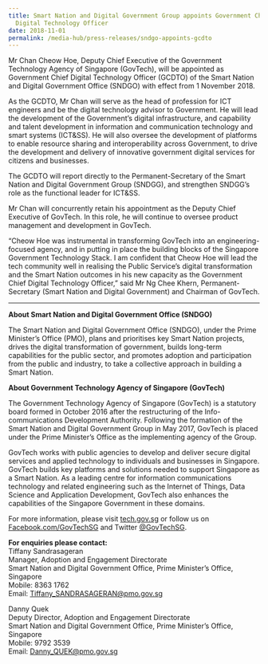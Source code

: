 ```yaml
---
title: Smart Nation and Digital Government Group appoints Government Chief
  Digital Technology Officer
date: 2018-11-01
permalink: /media-hub/press-releases/sndgo-appoints-gcdto
---
```


Mr Chan Cheow Hoe, Deputy Chief Executive of the Government Technology Agency of Singapore (GovTech), will be appointed as Government Chief Digital Technology Officer (GCDTO) of the Smart Nation and Digital Government Office (SNDGO) with effect from 1 November 2018.

As the GCDTO, Mr Chan will serve as the head of profession for ICT engineers and be the digital technology advisor to Government. He will lead the development of the Government’s digital infrastructure, and capability and talent development in information and communication technology and smart systems (ICT&SS). He will also oversee the development of platforms to enable resource sharing and interoperability across Government, to drive the development and delivery of innovative government digital services for citizens and businesses.

The GCDTO will report directly to the Permanent-Secretary of the Smart Nation and Digital Government Group (SNDGG), and strengthen SNDGG’s role as the functional leader for ICT&SS.

Mr Chan will concurrently retain his appointment as the Deputy Chief Executive of GovTech. In this role, he will continue to oversee product management and development in GovTech.

“Cheow Hoe was instrumental in transforming GovTech into an engineering-focused agency, and in putting in place the building blocks of the Singapore Government Technology Stack. I am confident that Cheow Hoe will lead the tech community well in realising the Public Service’s digital transformation and the Smart Nation outcomes in his new capacity as the Government Chief Digital Technology Officer,” said Mr Ng Chee Khern, Permanent-Secretary (Smart Nation and Digital Government) and Chairman of GovTech.

---

**About Smart Nation and Digital Government Office (SNDGO)**

The Smart Nation and Digital Government Office (SNDGO), under the Prime Minister’s Office (PMO), plans and prioritises key Smart Nation projects, drives the digital transformation of government, builds long-term capabilities for the public sector, and promotes adoption and participation from the public and industry, to take a collective approach in building a Smart Nation.

**About Government Technology Agency of Singapore (GovTech)**

The Government Technology Agency of Singapore (GovTech) is a statutory board formed in October 2016 after the restructuring of the Info-communications Development Authority. Following the formation of the Smart Nation and Digital Government Group in May 2017, GovTech is placed under the Prime Minister’s Office as the implementing agency of the Group.

GovTech works with public agencies to develop and deliver secure digital services and applied technology to individuals and businesses in Singapore. GovTech builds key platforms and solutions needed to support Singapore as a Smart Nation. As a leading centre for information communications technology and related engineering such as the Internet of Things, Data Science and Application Development, GovTech also enhances the capabilities of the Singapore Government in these domains.

For more information, please visit  [tech.gov.sg](https://www.tech.gov.sg/)  or follow us on [Facebook.com/GovTechSG](https://www.facebook.com/GovTechSG) and Twitter [@GovTechSG](https://twitter.com/govtechsg).

**For enquiries please contact:**<br>
Tiffany Sandrasageran<br>
Manager, Adoption and Engagement Directorate<br>
Smart Nation and Digital Government Office, Prime Minister’s Office, Singapore<br>
Mobile: 8363 1762<br>
Email: Tiffany_SANDRASAGERAN@pmo.gov.sg

Danny Quek<br>
Deputy Director, Adoption and Engagement Directorate<br>
Smart Nation and Digital Government Office, Prime Minister’s Office, Singapore<br>
Mobile: 9792 3539<br>
Email: Danny_QUEK@pmo.gov.sg
